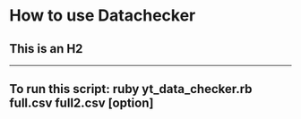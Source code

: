How to use Datachecker
=======================




This is an H2
-------------
----------------------------------------------------------
To run this script:
    ruby yt_data_checker.rb full.csv full2.csv [option]
-------------------------------------------------------------